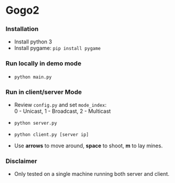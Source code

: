 # Gogo2
### Installation
* Install python 3
* Install pygame: `pip install pygame`
### Run locally in demo mode
* `python main.py`

### Run in client/server Mode
* Review `config.py` and set `mode_index`:  
0 - Unicast, 1 - Broadcast, 2 - Multicast

* `python server.py`
* `python client.py [server ip]`
* Use __arrows__ to move around, __space__ to shoot, __m__ to lay mines.

### Disclaimer
* Only tested on a single machine running both server and client. 
